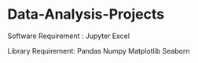 # Data-Analysis-Projects

Software Requirement :
Jupyter 
Excel

Library Requirement:
Pandas
Numpy
Matplotlib
Seaborn
